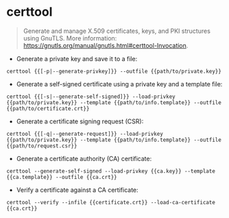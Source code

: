 # certtool

> Generate and manage X.509 certificates, keys, and PKI structures using GnuTLS.
> More information: <https://gnutls.org/manual/gnutls.html#certtool-Invocation>.

- Generate a private key and save it to a file:

`certtool {{[-p|--generate-privkey]}} --outfile {{path/to/private.key}}`

- Generate a self-signed certificate using a private key and a template file:

`certtool {{[-s|--generate-self-signed]}} --load-privkey {{path/to/private.key}} --template {{path/to/info.template}} --outfile {{path/to/certificate.crt}}`

- Generate a certificate signing request (CSR):

`certtool {{[-q|--generate-request]}} --load-privkey {{path/to/private.key}} --template {{path/to/info.template}} --outfile {{path/to/request.csr}}`

- Generate a certificate authority (CA) certificate:

`certtool --generate-self-signed --load-privkey {{ca.key}} --template {{ca.template}} --outfile {{ca.crt}}`

- Verify a certificate against a CA certificate:

`certtool --verify --infile {{certificate.crt}} --load-ca-certificate {{ca.crt}}`
